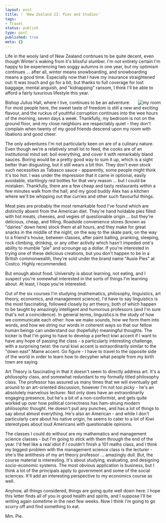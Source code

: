 ```yaml
---
layout: post
title: ! 'New Zealand II: Pies and Studies'
tags:
- Travel
status: publish
type: post
published: true
meta: {}
---
```

<p class="entry-body">Life in the wooly land of New Zealand continues to be quite decent, even though Winter's waking from it's blissful slumber.  I'm not entirely certain I'm happy to be experiencing two soggy autumns in one year, but my optimism continues ... after all, winter means snowboarding, and snowboarding means a good time.  Especially now that I have my insurance straightened out:  It was touch and go for a bit, but thanks to full coverage for lost baggage, mental anguish, and "kidnapping" ransom, I think I'll be able to afford a fairly luxurious lifestyle this year.</p>
<a href="http://web.archive.org/web/20030115183235/http://www.peat.org/images/big-dorm-room.jpg"><img src="http://web.archive.org/web/20030115183235/http://www.peat.org/images/dorm-room.jpg" alt="my room" align="right" border="0" /></a> Bishop Julius Hall, where I live, continues to be an adventure.  For most people here, the sweet taste of freedom is still a new and exciting flavour, and the ruckus of youthful corruption continues into the wee hours of the morning, seven days a week.  Thankfully, my bedroom is not on the ground floor, and my close neighbors are respectably quiet - they don't complain when twenty of my good friends descend upon my room with libations and good cheer.

The only adventures I'm not particularly keen on are of a culinary nature. Even though we're a relatively small lot to feed, the cooks are of an institutional mind set:  boil everything, and cover it with remarkably bland sauces.  Boring would be a pretty good way to sum it up, which is a sight better than disgusting, but it still wears a bit thin.  They don't even stock such necessities as Tabasco sauce - apparently, some people might think it's too hot.  I was under the impression that it came in optional, easily avoidable, startlingly red bottles for that very reason ... but I could be mistaken.  Thankfully, there are a few cheap and tasty restaurants within a few minutes walk from the hall, and my good buddy Alex has a kitchen where we'll be  whipping out thai curries and other such flavourful things.

Meat pies are probably the most remarkable food I've found which are distinctly absent from the American diet.  They're hand holdable pies filled with hot meats, cheeses, and vegies of questionable origin ... but they're delicious, cheap, and filling.  Roadside convenience stores (known as "dairies" down here) stock them at all hours, and they make for great snacks in the middle of the night, on the way to the skate park, on the way to a friend's house, between classes, after paint balling, pranking, sleeping, rock climbing, drinking, or any other activity which hasn't impeded one's ability to mumble "pie" and scrounge up a dollar.  If you're interested in trying one of these delicious creations, but you don't happen to be in a British commonwealth, they're sold under the brand name "Ausie Pies" at Costco.  Highly recommended.

But enough about food.  University is about learning, not eating, and I suspect you're somewhat interested in the sorts of things I'm learning about.  At least, I hope you're interested.

Out of the six courses I'm studying (mathematics, philosophy, linguistics, art theory, economics, and management science), I'd have to say linguistics is the most fascinating, followed closely by art theory, both of which happen to be taught by amazingly intelligent and humorous professors (and I'm sure that's not a coincidence).  In general terms, linguistics is the study of how we communicate each other: how we make sounds, how we form them into words, and how we string our words in coherent ways so that our fellow human beings can understand our (hopefully) meaningful thoughts. The kicker is that I'm going to have to develop a perfect kiwi accent if I want to have any hope of passing the class - a particularly interesting challenge, with a surprising twist:  the rural kiwi accent is extraordinarily similar to the "down east" Maine accent.  Go figure - I have to travel to the opposite side of the world in order to learn how to decypher what people from my birth town are saying.

Art Theory is fascinating in that it doesn't seem to directly address art. It's a philosophy class, and somewhat redundant to my formally titled philosophy class.  The professor has assured us many times that we will eventually get around to an art-oriented discussion, however I'm not too picky - he's an absolutely marvelous lecturer.  Not only does have an extraordinarily engaging presence, but he's a bit of a non-conformist, and gets quite worked up over how political correctness has ham-strung modern philosophic thought.  He doesn't pull any punches, and has a lot of things to say about almost everything.  He's also an American - and while I don't particularly care about his native origin, he seems to cater to a lot of Kiwi stereotypes about loud Americans with questionable opinions.

The classes I could do without are my mathematics and management science classes - but I'm going to stick with them through the end of the year. I'd feel like a real idiot if I couldn't finish a 101 maths class, and I think my biggest problem with the management science class is the lecturer - she's the antithesis of my art theory professor ... amazingly dull.  But,   the course material is interesting.  It's about studying, evaluating, and designing socio-economic systems.  The most obvious application is business, but I think a lot of the principals apply to government and some of the social sciences.  It'll add an interesting perspective to my economics course as well.

Anyhow, all things considered, things are going quite well down here.  I hope this letter finds all of you in good health and spirits, and I suppose I'll be writing again sometime in the next few weeks.  Now I think I'm going to go scurry off and find something to eat.

Mm.  Pie.
